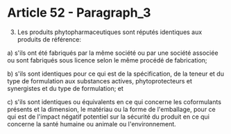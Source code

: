 # Article 52 - Paragraph_3

3. Les produits phytopharmaceutiques sont réputés identiques aux produits de référence:

a) s'ils ont été fabriqués par la même société ou par une société associée ou sont fabriqués sous licence selon le même procédé de fabrication;

b) s'ils sont identiques pour ce qui est de la spécification, de la teneur et du type de formulation aux substances actives, phytoprotecteurs et synergistes et du type de formulation; et

c) s'ils sont identiques ou équivalents en ce qui concerne les coformulants présents et la dimension, le matériau ou la forme de l'emballage, pour ce qui est de l'impact négatif potentiel sur la sécurité du produit en ce qui concerne la santé humaine ou animale ou l'environnement.